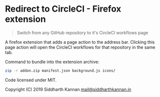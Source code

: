 # Redirect to CircleCI - Firefox extension

> Switch from any GitHub repository to it's CircleCI workflows page

A firefox extension that adds a page action to the address bar. Clicking this
page action will open the CircleCI workflows for that repository in the same
tab.

Command to bundle into the extension archive:

```sh
zip -r addon.zip manifest.json background.js icons/
```

Code licensed under MIT.

Copyright (C) 2019 Siddharth Kannan <mail@siddharthkannan.in>
